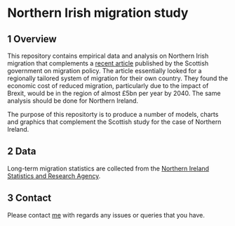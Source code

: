 # Northern Irish migration study

## 1 Overview

This repository contains empirical data and analysis on Northern Irish migration that complements a [recent article](/references/scotlands-populaiton-needs-and-migraiton-policy.pdf) published by the Scottish government on migration policy. The article essentially looked for a regionally tailored system of migration for their own country. They found the economic cost of reduced migration, particularly due to the impact of Brexit, would be in the region of almost £5bn per year by 2040. The same analysis should be done for Northern Ireland.

The purpose of this repositorty is to produce a number of models, charts and graphics that complement the Scottish study for the case of Northern Ireland. 

## 2 Data

Long-term migration statistics are collected from the [Northern Ireland Statistics and Research Agency](https://www.nisra.gov.uk/statistics/population/long-term-international-migration-statistics).

## 3 Contact

Please contact [me](mailto:sims.owen@gmail.com) with regards any issues or queries that you have.
